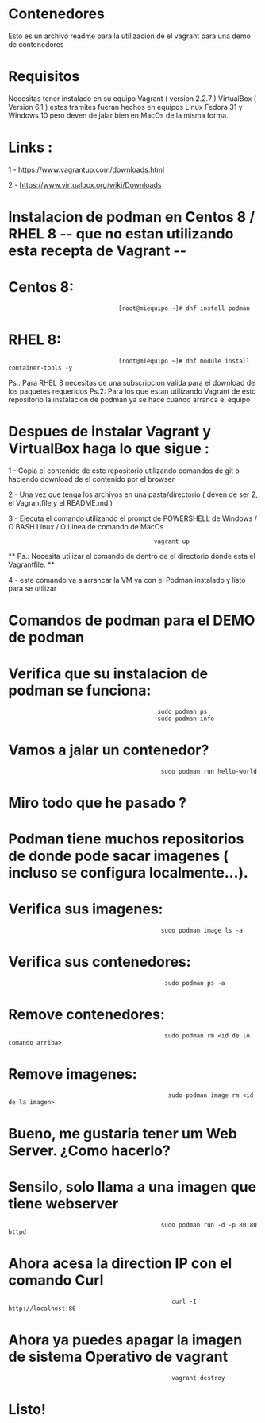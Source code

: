 # Contenedores

Esto es un archivo readme para la utilizacion de el vagrant para una demo de contenedores

# Requisitos

Necesitas tener instalado en su equipo Vagrant ( version 2.2.7 ) VirtualBox ( Version 6.1 ) estes tramites fueran hechos en equipos Linux Fedora 31 y Windows 10 pero deven de jalar bien en MacOs de la misma forma.

# Links :

1 - https://www.vagrantup.com/downloads.html

2 - https://www.virtualbox.org/wiki/Downloads

# Instalacion de podman en Centos 8 / RHEL 8 -- que no estan utilizando esta recepta de Vagrant --

# Centos 8:

                                   [root@miequipo ~]# dnf install podman

# RHEL 8:

                                   [root@miequipo ~]# dnf module install container-tools -y

Ps.: Para RHEL 8 necesitas de una subscripcion valida para el download de los paquetes requeridos
Ps.2: Para los que estan utilizando Vagrant de esto repositorio la instalacion de podman ya se hace cuando arranca el equipo


# Despues de instalar Vagrant y VirtualBox haga lo que sigue :

1 - Copia el contenido de este repositorio utilizando comandos de git o haciendo download de el contenido por el browser

2 - Una vez que tenga los archivos en una pasta/directorio ( deven de ser 2, el Vagrantfile y el README.md )

3 - Ejecuta el comando utilizando el prompt de POWERSHELL de Windows / O BASH Linux / O Linea de comando de MacOs

                                             vagrant up
                                             
** Ps.: Necesita utilizar el comando de dentro de el directorio donde esta el Vagrantfile. **

4 - este comando va a arrancar la VM ya con el Podman instalado y listo para se utilizar

# Comandos de podman para el DEMO de podman

# Verifica que su instalacion de podman se funciona:

                                              sudo podman ps
                                              sudo podman info


# Vamos a jalar un contenedor?

                                               sudo podman run hello-world

# Miro todo que he pasado ?
# Podman tiene muchos repositorios de donde pode sacar imagenes ( incluso se configura localmente...).
# Verifica sus imagenes:

                                               sudo podman image ls -a

# Verifica sus contenedores:

                                                sudo podman ps -a

# Remove contenedores:

                                                sudo podman rm <id de lo comando arriba>

# Remove imagenes:

                                                 sudo podman image rm <id de la imagen>

# Bueno, me gustaria tener um Web Server. ¿Como hacerlo?
# Sensilo, solo llama a una imagen que tiene webserver

                                               sudo podman run -d -p 80:80 httpd

# Ahora acesa la direction IP con el comando Curl

                                                  curl -I http://localhost:80

# Ahora ya puedes apagar la imagen de sistema Operativo de vagrant

                                                  vagrant destroy
                                                  
# Listo!
